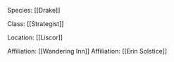 Species: [[Drake]]

Class: [[Strategist]]

Location: [[Liscor]]

Affiliation: [[Wandering Inn]]
Affiliation: [[Erin Solstice]]